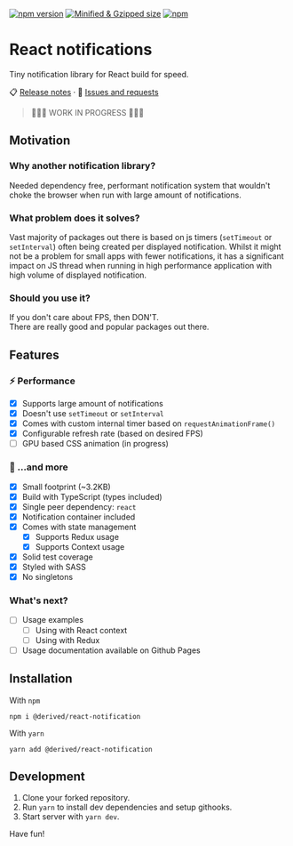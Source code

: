 [![npm version](https://badgen.net/npm/v/@derived/react-notifications)](https://www.npmjs.com/package/@derived/react-notifications)
[![Minified & Gzipped size](https://badgen.net/bundlephobia/minzip/@derived/react-notifications)](https://bundlephobia.com/result?p=@derived/react-notifications)
[![npm](https://img.shields.io/npm/dm/@derived/react-notifications)](https://www.npmjs.com/package/@derived/react-notifications)

# React notifications

Tiny notification library for React build for speed.

📋 [Release notes](https://github.com/derived-studio/react-notifications/blob/main/CHANGELOG.md)
·
📢 [Issues and requests](https://github.com/derived-studio/react-notifications/issues)

> 🔨🔨🔨 WORK IN PROGRESS 🔨🔨🔨

## Motivation

### Why another notification library?

Needed dependency free, performant notification system that wouldn't choke the browser when run with large amount of notifications.

### What problem does it solves?

Vast majority of packages out there is based on js timers (`setTimeout` or `setInterval`) often being created per displayed notification. Whilst it might not be a problem for small apps with fewer notifications, it has a significant impact on JS thread when running in high performance application with high volume of displayed notification.

### Should you use it?

If you don't care about FPS, then DON'T.  
There are really good and popular packages out there.

## Features

### ⚡ Performance

- [x] Supports large amount of notifications
- [x] Doesn't use `setTimeout` or `setInterval`
- [x] Comes with custom internal timer based on `requestAnimationFrame()`
- [x] Configurable refresh rate (based on desired FPS)
- [ ] GPU based CSS animation (in progress)

### 🎁 ...and more

- [x] Small footprint (~3.2KB)
- [x] Build with TypeScript (types included)
- [x] Single peer dependency: `react`
- [x] Notification container included
- [x] Comes with state management
  - [x] Supports Redux usage
  - [x] Supports Context usage
- [x] Solid test coverage
- [x] Styled with SASS
- [x] No singletons

### What's next?

- [ ] Usage examples
  - [ ] Using with React context
  - [ ] Using with Redux
- [ ] Usage documentation available on Github Pages
<!--
- [ ] Stackable notifications might not happen
      -->

## Installation

With `npm`

```
npm i @derived/react-notification
```

With `yarn`

```
yarn add @derived/react-notification
```

## Development

1. Clone your forked repository.
2. Run `yarn` to install dev dependencies and setup githooks.
3. Start server with `yarn dev`.

Have fun!
